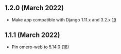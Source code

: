 1.2.0 (March 2022)
------------------

- Make app compatible with Django 1.11.x and 3.2.x [19](https://github.com/ome/omero-virtual-microscope/pull/19)

1.1.1 (March 2022)
------------------

- Pin omero-web to 5.14.0 ([18](https://github.com/ome/omero-virtual-microscope/pull/18))
